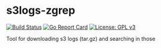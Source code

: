 # s3logs-zgrep

[![Build Status](https://travis-ci.org/oleewere/s3logs-zgrep.svg?branch=master)](https://travis-ci.org/oleewere/s3logs-zgrep)
[![Go Report Card](https://goreportcard.com/badge/github.com/oleewere/s3logs-zgrep)](https://goreportcard.com/report/github.com/oleewere/s3logs-zgrep)
[![License: GPL v3](https://img.shields.io/badge/License-GPLv3-blue.svg)](https://www.gnu.org/licenses/gpl-3.0)

Tool for downloading s3 logs (tar.gz) and searching in those 
